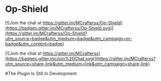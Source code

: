 # Op-Shield

[![Join the chat at https://gitter.im/MCrafterss/Op-Shield](https://badges.gitter.im/MCrafterss/Op-Shield.svg)](https://gitter.im/MCrafterss/Op-Shield?utm_source=badge&utm_medium=badge&utm_campaign=pr-badge&utm_content=badge)

[![Join the chat at https://gitter.im/MCrafterss](https://badges.gitter.im/Join%20Chat.svg)](https://gitter.im/MCrafterss?utm_source=share-link&utm_medium=link&utm_campaign=share-link)

#The Plugin Is Still In Development 

